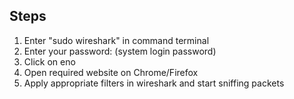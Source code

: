 ## Steps

1. Enter "sudo wireshark" in command terminal
2. Enter your password: (system login password)
3. Click on eno
4. Open required website on Chrome/Firefox
5. Apply appropriate filters in wireshark and start sniffing packets
